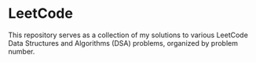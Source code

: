 # LeetCode
This repository serves as a collection of my solutions to various LeetCode Data Structures and Algorithms (DSA) problems, organized by problem number.
